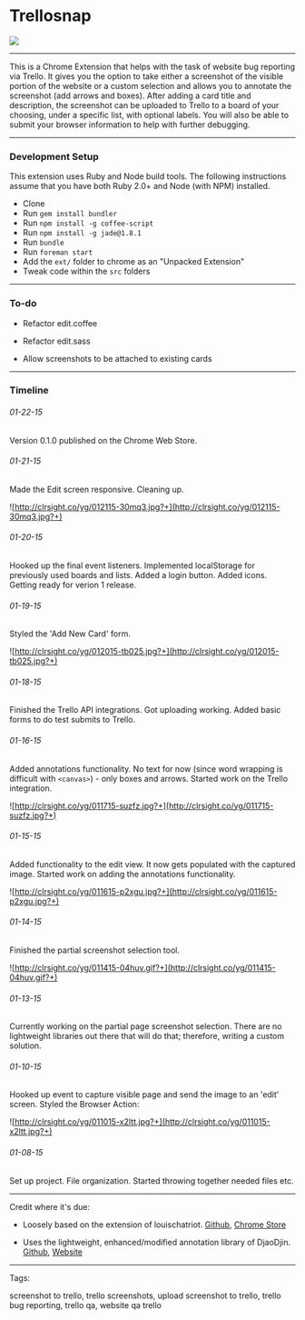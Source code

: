 # Trellosnap

[<img src="https://developer.chrome.com/webstore/images/ChromeWebStore_Badge_v2_496x150.png">](https://chrome.google.com/webstore/detail/trellosnap/lkkgpfdhgclmmhaggnebklhmkckeddad)

-----

This is a Chrome Extension that helps with the task of website bug reporting via Trello. It gives you the option to take either a screenshot of the visible portion of the website or a custom selection and allows you to annotate the screenshot (add arrows and boxes). After adding a card title and description, the screenshot can be uploaded to Trello to a board of your choosing, under a specific list, with optional labels. You will also be able to submit your browser information to help with further debugging.


-----

### Development Setup

This extension uses Ruby and Node build tools. The following instructions assume that you have both Ruby 2.0+ and Node (with NPM) installed.

- Clone
- Run `gem install bundler`
- Run `npm install -g coffee-script`
- Run `npm install -g jade@1.8.1`
- Run `bundle`
- Run `foreman start`
- Add the `ext/` folder to chrome as an "Unpacked Extension"
- Tweak code within the `src` folders


-----

### To-do

- Refactor edit.coffee

- Refactor edit.sass

- Allow screenshots to be attached to existing cards


-----

### Timeline

###### 01-22-15

Version 0.1.0 published on the Chrome Web Store.

###### 01-21-15

Made the Edit screen responsive. Cleaning up.

![http://clrsight.co/yg/012115-30mq3.jpg?+](http://clrsight.co/yg/012115-30mq3.jpg?+)


###### 01-20-15

Hooked up the final event listeners. Implemented localStorage for previously used boards and lists. Added a login button. Added icons. Getting ready for verion 1 release.

###### 01-19-15

Styled the 'Add New Card' form.

![http://clrsight.co/yg/012015-tb025.jpg?+](http://clrsight.co/yg/012015-tb025.jpg?+)

###### 01-18-15

Finished the Trello API integrations. Got uploading working. Added basic forms to do test submits to Trello.

###### 01-16-15

Added annotations functionality. No text for now (since word wrapping is difficult with `<canvas>`) - only boxes and arrows. Started work on the Trello integration.

![http://clrsight.co/yg/011715-suzfz.jpg?+](http://clrsight.co/yg/011715-suzfz.jpg?+)

###### 01-15-15

Added functionality to the edit view. It now gets populated with the captured image. Started work on adding the annotations functionality.

![http://clrsight.co/yg/011615-p2xgu.jpg?+](http://clrsight.co/yg/011615-p2xgu.jpg?+)


###### 01-14-15

Finished the partial screenshot selection tool.

![http://clrsight.co/yg/011415-04huv.gif?+](http://clrsight.co/yg/011415-04huv.gif?+)

###### 01-13-15

Currently working on the partial page screenshot selection. There are no lightweight libraries out there that will do that; therefore, writing a custom solution.

###### 01-10-15

Hooked up event to capture visible page and send the image to an 'edit' screen. Styled the Browser Action:

![http://clrsight.co/yg/011015-x2ltt.jpg?+](http://clrsight.co/yg/011015-x2ltt.jpg?+)

###### 01-08-15

Set up project. File organization. Started throwing together needed files etc.


-----


Credit where it's due:

- Loosely based on the extension of louischatriot. [Github](https://github.com/louischatriot/trello-capture), [Chrome Store](https://chrome.google.com/webstore/detail/capture-for-trello/kclmblojjeedhebmlokdjeiogppjkfih)

- Uses the lightweight, enhanced/modified annotation library of DjaoDjin. [Github](https://github.com/djaodjin/djaodjin-annotate), [Website](https://djaodjin.com/blog/jquery-plugin-to-annotate-images.blog.html#demo-annotate)


-----

Tags:

screenshot to trello, trello screenshots, upload screenshot to trello, trello bug reporting, trello qa, website qa trello
